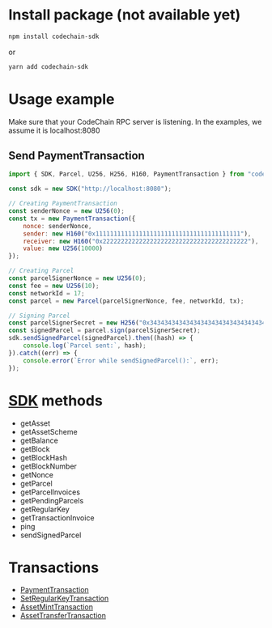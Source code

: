 # Install package (not available yet)

```sh
npm install codechain-sdk
```

or

```sh
yarn add codechain-sdk
```

# Usage example
Make sure that your CodeChain RPC server is listening. In the examples, we assume it is localhost:8080

## Send PaymentTransaction

```javascript
import { SDK, Parcel, U256, H256, H160, PaymentTransaction } from "codechain-sdk";

const sdk = new SDK("http://localhost:8080");

// Creating PaymentTransaction
const senderNonce = new U256(0);
const tx = new PaymentTransaction({
    nonce: senderNonce,
    sender: new H160("0x1111111111111111111111111111111111111111"),
    receiver: new H160("0x2222222222222222222222222222222222222222"),
    value: new U256(10000)
});

// Creating Parcel
const parcelSignerNonce = new U256(0);
const fee = new U256(10);
const networkId = 17;
const parcel = new Parcel(parcelSignerNonce, fee, networkId, tx);

// Signing Parcel
const parcelSignerSecret = new H256("0x3434343434343434343434343434343434343434343434343434343434343434");
const signedParcel = parcel.sign(parcelSignerSecret);
sdk.sendSignedParcel(signedParcel).then((hash) => {
    console.log(`Parcel sent:`, hash);
}).catch((err) => {
    console.error(`Error while sendSignedParcel():`, err);
});

```

# [SDK](classes/sdk.html) methods
 * getAsset
 * getAssetScheme
 * getBalance
 * getBlock
 * getBlockHash
 * getBlockNumber
 * getNonce
 * getParcel
 * getParcelInvoices
 * getPendingParcels
 * getRegularKey
 * getTransactionInvoice
 * ping
 * sendSignedParcel

# Transactions
 * [PaymentTransaction](classes/paymenttransaction.html)
 * [SetRegularKeyTransaction](classes/setregularkeytransaction.html)
 * [AssetMintTransaction](classes/assetminttransaction.html)
 * [AssetTransferTransaction](classes/assettransfertransaction.html)